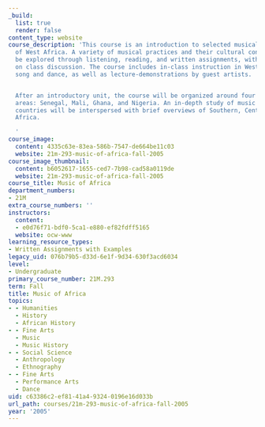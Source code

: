 ```yaml
---
_build:
  list: true
  render: false
content_type: website
course_description: 'This course is an introduction to selected musical traditions
  of West Africa. A variety of musical practices and their cultural contexts will
  be explored through listening, reading, and written assignments, with an emphasis
  on class discussion. The course includes in-class instruction in West African drumming,
  song and dance, as well as lecture-demonstrations by guest artists.


  After an introductory unit, the course will be organized around four main geographical
  areas: Senegal, Mali, Ghana, and Nigeria. An in-depth study of music from these
  countries will be interspersed with brief overviews of Southern, Central, and East
  Africa.

  '
course_image:
  content: 4335c63e-83ea-586b-7547-de664be11c03
  website: 21m-293-music-of-africa-fall-2005
course_image_thumbnail:
  content: b6052617-1655-ced7-7b98-cad58a0119de
  website: 21m-293-music-of-africa-fall-2005
course_title: Music of Africa
department_numbers:
- 21M
extra_course_numbers: ''
instructors:
  content:
  - e0d76f71-bdf0-5ca1-e880-ef82fdff5165
  website: ocw-www
learning_resource_types:
- Written Assignments with Examples
legacy_uid: 076b79b5-d33d-6e1f-9d34-630f3acd6034
level:
- Undergraduate
primary_course_number: 21M.293
term: Fall
title: Music of Africa
topics:
- - Humanities
  - History
  - African History
- - Fine Arts
  - Music
  - Music History
- - Social Science
  - Anthropology
  - Ethnography
- - Fine Arts
  - Performance Arts
  - Dance
uid: c63386c2-ef81-41a4-9324-0196e16d033b
url_path: courses/21m-293-music-of-africa-fall-2005
year: '2005'
---
```

